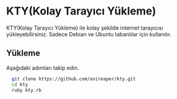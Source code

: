 
# KTY(Kolay Tarayıcı Yükleme)


KTY(Kolay Tarayıcı Yükleme) ile kolay şekilde internet tarayıcısı yükleyebilirsiniz. Sadece Debian ve Ubuntu tabanlılar için kullanılır.



## Yükleme 

Aşağıdaki adımları takip edin.

```bash 
  git clone https://github.com/unireaper/kty.git
  cd kty
  ruby kty.rb
```
    
